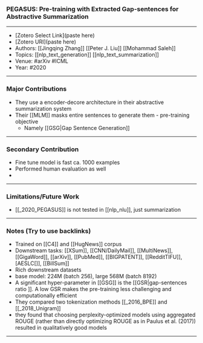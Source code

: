 ### PEGASUS: Pre-training with Extracted Gap-sentences for Abstractive Summarization
---
- [Zotero Select Link](paste here)
- [Zotero URI](paste here)
- Authors: [[Jingqing Zhang]] [[Peter J. Liu]] [[Mohammad Saleh]]
- Topics: [[nlp_text_generation]] [[nlp_text_summarization]]
- Venue: #arXiv #ICML
- Year: #2020
---
### Major Contributions
- They use a encoder-decore architecture in their abstractive summarization system
- Their [[MLM]] masks entire sentences to generate them - pre-training objective
	- Namely [[GSG|Gap Sentence Generation]]
---
### Secondary Contribution
- Fine tune model is fast ca. 1000 examples
- Performed human evaluation as well
- 
---
### Limitations/Future Work
- [[_2020_PEGASUS]] is not tested in [[nlp_nlu]], just summarization
---
### Notes (Try to use backlinks)
- Trained on [[C4]] and [[HugNews]] corpus
- Downstream tasks: [[XSum]], [[CNN/DailyMail]], [[MultiNews]], [[GigaWord]], [[arXiv]], [[PubMed]], [[BIGPATENT]], [[RedditTIFU]], [AESLC[]], [[BillSum]]
- Rich downstream  datasets
- base model: 224M (batch 256), large 568M (batch 8192)
- A significant hyper-parameter in [[GSG]] is the [[GSR|gap-sentences ratio ]]. A low GSR makes the pre-training less challenging and computationally efficient
- They compared two tokenization methods [[_2016_BPE]] and [[_2018_Unigram]]
- they found that choosing perplexity-optimized models using aggregated ROUGE (rather than directly optimizing ROUGE as in Paulus et al. (2017)) resulted in qualitatively good models
---
